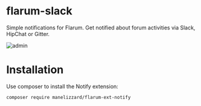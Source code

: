 # flarum-slack

Simple notifications for Flarum. Get notified about forum activities via Slack, HipChat or Gitter.

![admin](https://cloud.githubusercontent.com/assets/895589/20643049/6274e43e-b41e-11e6-9f71-a9ef9ed81375.png)

# Installation

Use composer to install the Notify extension:

```bash
composer require manelizzard/flarum-ext-notify
```
